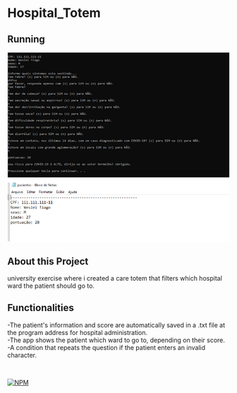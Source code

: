 # Hospital_Totem   
## Running   
![Preview-Screens](https://github.com/devWeslei/Hospital_Totem/blob/main/assets/example.png)   
![Preview-Screens](https://github.com/devWeslei/Hospital_Totem/blob/main/assets/example%202.png)


## About this Project

university exercise where i created a care totem that filters which hospital ward the patient should go to.


## Functionalities
-The patient's information and score are automatically saved in a .txt file at the program address for hospital administration.   
-The app shows the patient which ward to go to, depending on their score.  
-A condition that repeats the question if the patient enters an invalid character.   

<br/>  

[![NPM](https://img.shields.io/npm/l/react)](https://github.com/devWeslei/Hospital_Totem/blob/main/LICENSE) 


